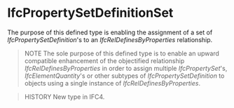 # IfcPropertySetDefinitionSet

The purpose of this defined type is enabling the assignment of a set of _IfcPropertySetDefinition_'s to an _IfcRelDefinesByProperties_ relationship.<!-- end of definition -->

> NOTE The sole purpose of this defined type is to enable an upward compatible enhancement of the objectified relationship _IfcRelDefinesByProperties_ in order to assign multiple _IfcPropertySet_'s, _IfcElementQuantity_'s or other subtypes of _IfcPropertySetDefinition_ to objects using a single instance of _IfcRelDefinesByProperties_.

> HISTORY New type in IFC4.
